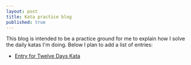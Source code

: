 ```yaml
---
layout: post
title: Kata practice blog
published: true
---
```


This blog is intended to be a practice ground for me to explain how I solve the daily katas I'm doing.  Below I plan to add a list of entries:

- [Entry for Twelve Days Kata](../2020-4-29-TwelveDaysKata.md)
